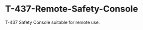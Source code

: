 T-437-Remote-Safety-Console
===========================

T-437 Safety Console suitable for remote use.
